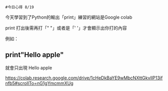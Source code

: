 ```
#今日心得 8/19
```
今天學習到了Python的輸出「print」練習的網站是Google colab

print 打出後需再打「" "」或者是「' '」才會顯示出你打的內容

例如：

print"Hello apple"
---

就會只出現 Hello apple

https://colab.research.google.com/drive/1cHeDkBaYE9wMbcNXttGkvIlP13ifnfb5#scrollTo=nG1gYmcmmXUg
